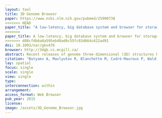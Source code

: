 ```yaml
---
layout: tool
title: 3D Genome Browser
paper: https://www.ncbi.nlm.nih.gov/pubmed/25990738
<<<<<<< HEAD
paper_title: "A low-latency, big database system and browser for storage, querying and visualization of 3D genomic data"
=======
paper_title: A low-latency, big database system and browser for storage, querying and visualization of 3D genomic data
>>>>>>> d88cfdb6a8a595eb40ad0c55fc83d664c622ad91
doi: 10.1093/nar/gkv476
browser: http://3dgb.cs.mcgill.ca/
abstract: Recent releases of genome three-dimensional (3D) structures have the potential to transform our understanding of genomes. Nonetheless, the storage technology and visualization tools need to evolve to offer to the scientific community fast and convenient access to these data. We introduce simultaneously a database system to store and query 3D genomic data (3DBG), and a 3D genome browser to visualize and explore 3D genome structures (3DGB). We benchmark 3DBG against state-of-the-art systems and demonstrate that it is faster than previous solutions, and importantly gracefully scales with the size of data. We also illustrate the usefulness of our 3D genome Web browser to explore human genome structures. The 3D genome browser is available at http://3dgb.cs.mcgill.ca/.
citation: "Butyaev A, Mavlyutov R, Blanchette M, Cudré-Mauroux P, Waldispühl J. A low-latency, big database system and browser for storage, querying and visualization of 3D genomic data. Nucleic Acids Res. academic.oup.com; 2015;43: e103."
lay: spatial
focus: single
scale: single
view: single
type:
interconnection: within
arrangement:
access_format: Web Browser
pub_year: 2015
license:
image: /assets/3D_Genome_Browser.jpg
---
```

